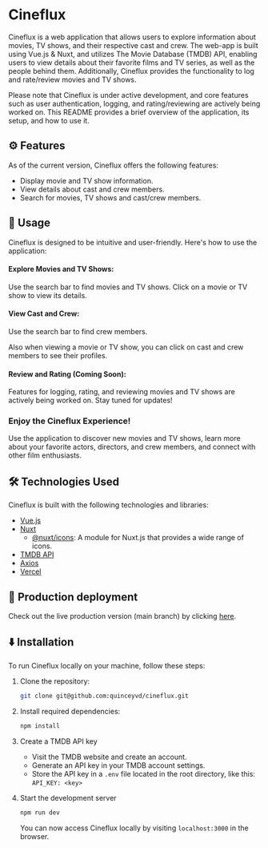 # Cineflux

Cineflux is a web application that allows users to explore information about movies, TV shows, and their respective cast and crew. The web-app is built using Vue.js & Nuxt, and utilizes The Movie Database (TMDB) API, enabling users to view details about their favorite films and TV series, as well as the people behind them. Additionally, Cineflux provides the functionality to log and rate/review movies and TV shows.

Please note that Cineflux is under active development, and core features such as user authentication, logging, and rating/reviewing are actively being worked on. This README provides a brief overview of the application, its setup, and how to use it.

## ⚙️ Features

As of the current version, Cineflux offers the following features:

- Display movie and TV show information.
- View details about cast and crew members.
- Search for movies, TV shows and cast/crew members.

## 🍿 Usage

Cineflux is designed to be intuitive and user-friendly. Here's how to use the application:

#### Explore Movies and TV Shows:

Use the search bar to find movies and TV shows.
Click on a movie or TV show to view its details.

#### View Cast and Crew:

Use the search bar to find crew members.

Also when viewing a movie or TV show, you can click on cast and crew members to see their profiles.

#### Review and Rating (Coming Soon):

Features for logging, rating, and reviewing movies and TV shows are actively being worked on. Stay tuned for updates!

### Enjoy the Cineflux Experience!

Use the application to discover new movies and TV shows, learn more about your favorite actors, directors, and crew members, and connect with other film enthusiasts.

## 🛠️ Technologies Used

Cineflux is built with the following technologies and libraries:

- [Vue.js](https://vuejs.org/)
- [Nuxt](https://nuxt.com/)
  - [@nuxt/icons](https://nuxt.com/modules/icon): A module for Nuxt.js that provides a wide range of icons.
- [TMDB API](https://themoviedb.org/)
- [Axios](https://axios-http.com/)
- [Vercel](https://vercel.com/)

## 🔗 Production deployment

Check out the live production version (main branch) by clicking [here](https://cineflux.vercel.app).

## ⬇️ Installation

To run Cineflux locally on your machine, follow these steps:

1. Clone the repository:

   ```bash
   git clone git@github.com:quinceyvd/cineflux.git
   ```
2. Install required dependencies:
   ```bash
   npm install
   ```
3. Create a TMDB API key
   - Visit the TMDB website and create an account.
   - Generate an API key in your TMDB account settings.
   - Store the API key in a `.env` file located in the root directory, like this: `API_KEY: <key>`
4. Start the development server
   ```bash
   npm run dev
   ```
   You can now access Cineflux locally by visiting `localhost:3000` in the browser.
